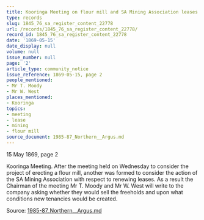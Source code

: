 ```yaml
---
title: Kooringa Meeting on flour mill and SA Mining Association leases
type: records
slug: 1845_76_sa_register_content_22778
url: /records/1845_76_sa_register_content_22778/
record_id: 1845_76_sa_register_content_22778
date: '1869-05-15'
date_display: null
volume: null
issue_number: null
page: '2'
article_type: community_notice
issue_reference: 1869-05-15, page 2
people_mentioned:
- Mr T. Moody
- Mr W. West
places_mentioned:
- Kooringa
topics:
- meeting
- lease
- mining
- flour mill
source_document: 1985-87_Northern__Argus.md
---
```


15 May 1869, page 2

Kooringa Meeting.  After the meeting held on Wednesday to consider the project of erecting a flour mill, another was formed to consider the action of the SA Mining Association with respect to renewing leases.  As a result the Chairman of the meeting Mr T. Moody and Mr W. West will write to the company asking whether they would sell the freeholds and upon what conditions new tenancies would be created.


Source: [1985-87_Northern__Argus.md](/downloads/markdown/1985-87_Northern__Argus.md)
